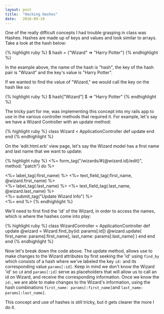 ```yaml
---
layout: post
title:  "Hacking Hashes"
date:   2016-09-10
---
```

One of the really difficult concepts I had trouble grasping in class was Hashes. Hashes are made up of keys and values and look similar to arrays. Take a look at the hash below:

{% highlight ruby %}
$ hash = {"Wizard" => "Harry Potter"}
{% endhighlight %}

In the example above, the name of the hash is "hash", the key of the hash pair is "Wizard" and the key's value is "Harry Potter".

If we wanted to find the value of "Wizard," we would call the key on the hash like so:

{% highlight ruby %}
$ hash["Wizard"]
$ => "Harry Potter"
{% endhighlight %}

The tricky part for me, was implementing this concept into my rails app to use in the various controller methods that required it. For example, let's say we have a Wizard Controller with an update method:

{% highlight ruby %}
class Wizard < ApplicationController
  def update
  end
end
{% endhighlight %}

On the 'edit.html.erb' view page, let's say the Wizard model has a first name and last name that we want to update:

{% highlight ruby %}
  <%= form_tag("/wizards/#{@wizard.id}/edit}", method: "patch") do %>
  <div>
    <%= label_tag(:first_name) %>
    <%= text_field_tag(:first_name, @wizard.first_name) %>
  </div>
  <div>
    <%= label_tag(:last_name) %>
    <%= text_field_tag(:last_name, @wizard.last_name) %>
  </div>
  <div>
    <%= submit_tag("Update Wizard Info") %>
  </div>
  <%= end %>
{% endhighlight %}


We'll need to first find the 'id' of the Wizard, in order to access the names, which is where the hashes come into play:

{% highlight ruby %}
class WizardController < ApplicationController
  def update
    @wizard = Wizard.find_by(id: params[:id])
    @wizard.update(
       first_name: params[:first_name],
       last_name: params[:last_name]
       )
    end
  end
end
{% endhighlight %}

Now let's break down the code above. The update method, allows use to make changes to the Wizard attributes by first seeking the 'id' using `find_by` which consists of a hash where we've labeled the key `id:` and its corresponding value `params[:id]`. Keep in mind we don't know the Wizard 'id' so `id` and `params[:id]` serve as placeholders that will allow us to call an id on Wizard, and receive the corresponding information. Once we know the `id:`, we are able to make changes to the Wizard's information, using the hash combinations `first_name: params[:first_name]`and
`last_name: params[:last_name]`.

This concept and use of hashes is still tricky, but it gets clearer the more I do it.
